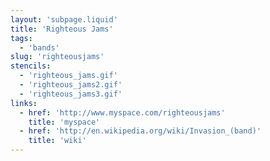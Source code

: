 ```yaml
---
layout: 'subpage.liquid'
title: 'Righteous Jams'
tags:
  - 'bands'
slug: 'righteousjams'
stencils:
  - 'righteous_jams.gif'
  - 'righteous_jams2.gif'
  - 'righteous_jams3.gif'
links:
  - href: 'http://www.myspace.com/righteousjams'
    title: 'myspace'
  - href: 'http://en.wikipedia.org/wiki/Invasion_(band)'
    title: 'wiki'
---
```

